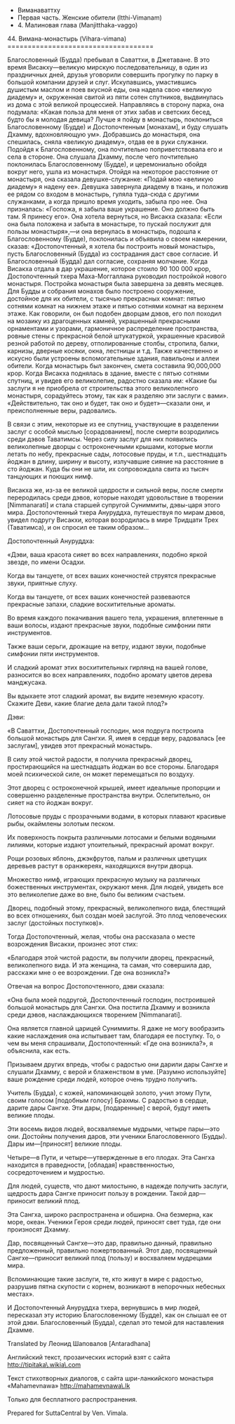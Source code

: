 









* Виманаваттху
* Первая часть\. Женские обители \(Itthi\-Vimanam\)
* 4\. Малиновая глава \(Manjitthaka\-vaggo\)


44\. Вимана\-монастырь \(Vihara\-vimana\)
\=\=\=\=\=\=\=\=\=\=\=\=\=\=\=\=\=\=\=\=\=\=\=\=\=\=\=\=\=\=\=\=\=\=\=\=



Благословенный \(Будда\) пребывал в Саваттхи, в Джетаване\. В это время Висакху—великую мирскую последовательницу, в один из праздничных дней, друзья уговорили совершить прогулку по парку в большой компании друзей и слуг\. Искупавшись, умастившись душистым маслом и поев вкусной еды, она надела свою «великую диадему» и, окруженная свитой из пяти сотен спутников, выдвинулась из дома с этой великой процессией\. Направляясь в сторону парка, она подумала: «Какая польза для меня от этих забав и светских бесед, будто бы я молодая девица? Лучше я пойду в монастырь, поклониться Благословенному \(Будде\) и Достопочтенным \[монахам\], и буду слушать Дхамму, вдохновляющую ум»\. Добравшись до монастыря, она спешилась, сняла «великую диадему», отдав ее в руки служанки\. Подойдя к Благословенному, она почтительно поприветствовала его и села в стороне\. Она слушала Дхамму, после чего почтительно поклонилась Благословенному \(Будде\), и церемониально обойдя вокруг него, ушла из монастыря\. Отойдя на некоторое расстояние от монастыря, она сказала девушке\-служанке: «Подай мою «великую диадему» я надену ее»\. Девушка завернула диадему в ткань, и положив ее рядом со входом в монастырь, гуляла туда\-сюда с другими служанками, а когда пришло время уходить, забыла про нее\. Она призналась: «Госпожа, я забыла ваше украшение\. Оно должно быть там\. Я принесу его»\. Она хотела вернуться, но Висакха сказала: «Если она была положена и забыта в монастыре, то пускай послужит для пользы монастыря»,—и она вернулась в монастырь, подошла к Благословенному \(Будде\), поклонилась и объявила о своем намерении, сказав: «Достопочтенный, я хотела бы построить новый монастырь, пусть Благословенный \(Будда\) из сострадания даст свое согласие\. И Благословенный \(Будда\) дал согласие, сохраняя молчание\. Когда Висакха отдала в дар украшение, которое стоило 90 100 000 крор, Достопочтенный тхера Маха\-Моггаллана руководил постройкой нового монастыря\. Постройка монастыря была завершена за девять месяцев\. Для Будды и собрания монахов было построено сооружение, достойное для их обители, с тысячью прекрасных комнат: пятью сотнями комнат на нижнем этаже и пятью сотнями комнат на верхнем этаже\. Как говорили, он был подобен дворцам дэвов, его пол походил на мозаику из драгоценных камней, украшенный прекрасными орнаментами и узорами, гармоничное распределение пространства, ровные стены с прекрасной белой штукатуркой, украшенные красивой резной работой по дереву, отполированные столбы, стропила, балки, карнизы, дверные косяки, окна, лестницы и т\.д\. Также качественно и искусно были устроены вспомогательные здания, павильоны и аллеи обители\. Когда монастырь был закончен, смета составила 90,000,000 крор\. Когда Висакха поднялась в здание, вместе с пятью сотнями спутниц, и увидев его великолепие, радостно сказала им: «Какие бы заслуги я не приобрела от строительства этого великолепного монастыря, сорадуйтесь этому, так как я разделяю эти заслуги с вами»\. «Действительно, так оно и будет, так оно и будет»—сказали они, и преисполненные веры, радовались\.


В связи с этим, некоторые из ее спутниц, участвующие в разделении заслуг с особой мыслью \[сорадованием\], после смерти возродились среди дэвов Таватимсы\. Через силу заслуг для них появились великолепные дворцы с остроконечными крышами, которые могли летать по небу, прекрасные сады, лотосовые пруды, и т\.п\., шестнадцать йоджан в длину, ширину и высоту, излучавшие сияние на расстояние в сто йоджан\. Куда бы они не шли, их сопровождала свита из тысяч танцующих и поющих нимф\.


Висакха же, из\-за ее великой щедрости и сильной веры, после смерти переродилась среди дэвов, которые находят удовольствие в творении \[Nimmanarati\] и стала старшей супругой Суниммиты, дэвы\-царя этого мира\. Достопочтенный тхера Ануруддха, путешествуя по мирам дэвов, увидел подругу Висакхи, которая возродилась в мире Тридцати Трех \(Таватимса\), и он спросил ее таким образом…


Достопочтенный Ануруддха:


«Дэви, ваша красота сияет во всех направлениях, подобно яркой звезде, по имени Осадхи\.


Когда вы танцуете, от всех ваших конечностей струятся прекрасные звуки, приятные слуху\.


Когда вы танцуете, от всех ваших конечностей развеваются прекрасные запахи, сладкие восхитительные ароматы\.


Во время каждого покачивания вашего тела, украшения, вплетенные в ваши волосы, издают прекрасные звуки, подобные симфонии пяти инструментов\.


Также ваши серьги, дрожащие на ветру, издают звуки, подобные симфонии пяти инструментов\.


И сладкий аромат этих восхитительных гирлянд на вашей голове, разносится во всех направлениях, подобно аромату цветов дерева манджусака\.


Вы вдыхаете этот сладкий аромат, вы видите неземную красоту\. Скажите Деви, какие благие дела дали такой плод?»


Дэви:


«В Саваттхи, Достопочтенный господин, моя подруга построила большой монастырь для Сангхи\. Я, имея в сердце веру, радовалась \[ее заслугам\], увидев этот прекрасный монастырь\.


В силу этой чистой радости, я получила прекрасный дворец, простирающийся на шестнадцать йоджан во все стороны\. Благодаря моей психической силе, он может перемещаться по воздуху\.


Этот дворец с остроконечной крышей, имеет идеальные пропорции и совершенно разделенные пространства внутри\. Ослепительно, он сияет на сто йоджан вокруг\.


Лотосовые пруды с прозрачными водами, в которых плавают красивые рыбы, окаймлены золотым песком\.


Их поверхность покрыта различными лотосами и белыми водяными лилиями, которые издают упоительный, прекрасный аромат вокруг\.


Рощи розовых яблонь, джэкфрутов, пальм и различных цветущих деревьев растут в оранжереях, находящихся внутри дворца\.


Множество нимф, играющих прекрасную музыку на различных божественных инструментах, окружают меня\. Для людей, увидеть все это великолепие даже во вне, было бы великим счастьем\.


Дворец, подобный этому, прекрасный, великолепного вида, блестящий во всех отношениях, был создан моей заслугой\. Это плод человеческих заслуг \(достойных поступков\)»\.


Тогда Достопочтенный, желая, чтобы она рассказала о месте возрождения Висакхи, произнес этот стих:


«Благодаря этой чистой радости, вы получили дворец, прекрасный, великолепного вида\. И эта женщина, та самая, что совершила дар, расскажи мне о ее возрождении\. Где она возникла?»


Отвечая на вопрос Достопочтенного, дэви сказала:


«Она была моей подругой, Достопочтенный господин, построившей большой монастырь для Сангхи\. Она постигла Дхамму и возникла среди дэвов, наслаждающихся творением \[Nimmanarati\]\.


Она является главной царицей Суниммиты\. Я даже не могу вообразить какие наслаждения она испытывает там, благодаря ее поступку\. То, о чем вы меня спрашивали, Достопочтенный: «Где она возникла?», я объяснила, как есть\.


Призываем других впредь, чтобы с радостью они дарили дары Сангхе и слушали Дхамму, с верой и блаженством в уме\. \[Разумно используйте\] ваше рождение среди людей, которое очень трудно получить\.


Учитель \(Будда\), с кожей, напоминающей золото, учил этому Пути, своим голосом \[подобным голосу\] Брахмы\. С радостью в сердце, дарите дары Сангхе\. Эти дары, \[подаренные\] с верой, будут иметь великие плоды\.


Эти восемь видов людей, восхваляемые мудрыми, четыре пары—это они\. Достойны получения даров, эти ученики Благословенного \(Будды\)\. Дары им—\[приносят\] великие плоды\.


Четыре—в Пути, и четыре—утвержденные в его плодах\. Эта Сангха находится в праведности, \[обладая\] нравственностью, сосредоточением и мудростью\.


Для людей, существ, что дают милостыню, в надежде получить заслуги, щедрость дара Сангхе приносит пользу в рождении\. Такой дар—приносит великий плод\.


Эта Сангха, широко распространена и обширна\. Она безмерна, как море, океан\. Ученики Героя среди людей, приносят свет туда, где они произносят Дхамму\.


Дар, посвященный Сангхе—это дар, правильно данный, правильно предложенный, правильно пожертвованный\. Этот дар, посвященный Сангхе—приносит великий плод \(пользу\) и восхваляем мудрецами мира\.


Вспоминающие такие заслуги, те, кто живут в мире с радостью, разрушив пятна скупости с корнем, возникают в непорочных небесных местах»\.


И Достопочтенный Ануруддха тхера, вернувшись в мир людей, пересказал эту историю Благословенному \(Будде\), как он слышал ее от этой дэви\. Благословенный \(Будда\), сделал это темой для наставления Дхамме\.



Translated by Леонид Шаповалов \[Antaradhana\]


Английский текст, прозаических историй взят с сайта <http://tipitaka\.wikia\.com>


Текст стихотворных диалогов, с сайта шри\-ланкийского монастыря «Mahamevnawa» <http://mahamevnawa\.lk>


Только для бесплатного распространения\.


Prepared for SuttaCentral by Ven\. Vimala\.






